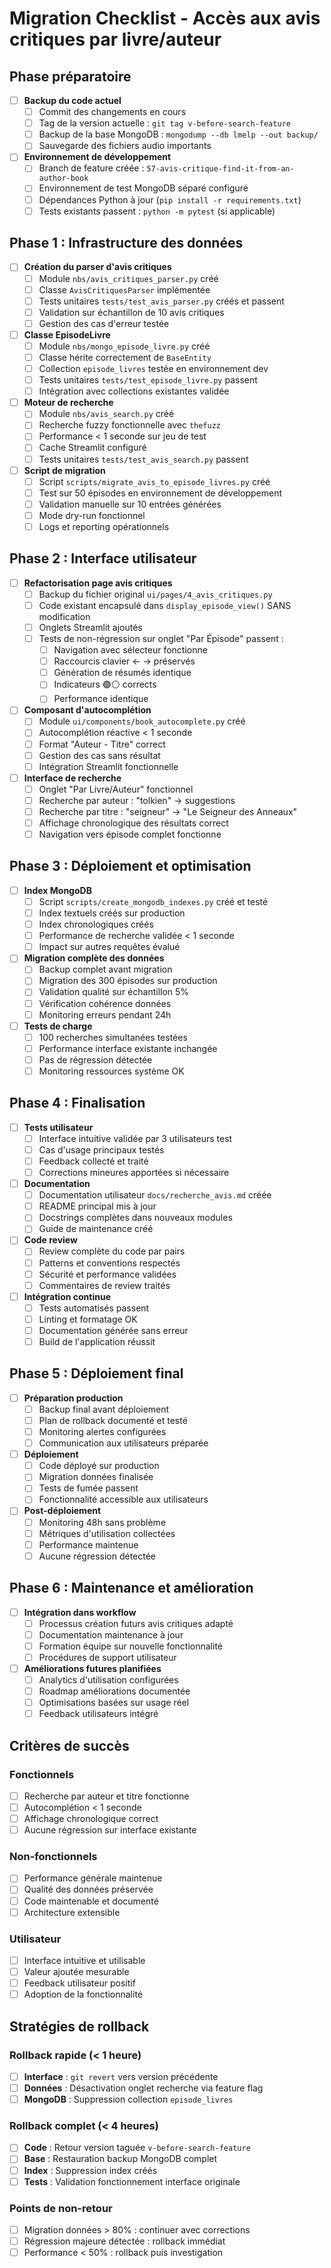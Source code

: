 # Migration Checklist - Accès aux avis critiques par livre/auteur

## Phase préparatoire

- [ ] **Backup du code actuel**
  - [ ] Commit des changements en cours
  - [ ] Tag de la version actuelle : `git tag v-before-search-feature`
  - [ ] Backup de la base MongoDB : `mongodump --db lmelp --out backup/`
  - [ ] Sauvegarde des fichiers audio importants

- [ ] **Environnement de développement**
  - [ ] Branch de feature créée : `57-avis-critique-find-it-from-an-author-book`
  - [ ] Environnement de test MongoDB séparé configuré
  - [ ] Dépendances Python à jour (`pip install -r requirements.txt`)
  - [ ] Tests existants passent : `python -m pytest` (si applicable)

## Phase 1 : Infrastructure des données

- [ ] **Création du parser d'avis critiques**
  - [ ] Module `nbs/avis_critiques_parser.py` créé
  - [ ] Classe `AvisCritiquesParser` implémentée
  - [ ] Tests unitaires `tests/test_avis_parser.py` créés et passent
  - [ ] Validation sur échantillon de 10 avis critiques
  - [ ] Gestion des cas d'erreur testée

- [ ] **Classe EpisodeLivre**
  - [ ] Module `nbs/mongo_episode_livre.py` créé
  - [ ] Classe hérite correctement de `BaseEntity`
  - [ ] Collection `episode_livres` testée en environnement dev
  - [ ] Tests unitaires `tests/test_episode_livre.py` passent
  - [ ] Intégration avec collections existantes validée

- [ ] **Moteur de recherche**
  - [ ] Module `nbs/avis_search.py` créé
  - [ ] Recherche fuzzy fonctionnelle avec `thefuzz`
  - [ ] Performance < 1 seconde sur jeu de test
  - [ ] Cache Streamlit configuré
  - [ ] Tests unitaires `tests/test_avis_search.py` passent

- [ ] **Script de migration**
  - [ ] Script `scripts/migrate_avis_to_episode_livres.py` créé
  - [ ] Test sur 50 épisodes en environnement de développement
  - [ ] Validation manuelle sur 10 entrées générées
  - [ ] Mode dry-run fonctionnel
  - [ ] Logs et reporting opérationnels

## Phase 2 : Interface utilisateur

- [ ] **Refactorisation page avis critiques**
  - [ ] Backup du fichier original `ui/pages/4_avis_critiques.py`
  - [ ] Code existant encapsulé dans `display_episode_view()` SANS modification
  - [ ] Onglets Streamlit ajoutés
  - [ ] Tests de non-régression sur onglet "Par Épisode" passent :
    - [ ] Navigation avec sélecteur fonctionne
    - [ ] Raccourcis clavier ← → préservés
    - [ ] Génération de résumés identique
    - [ ] Indicateurs 🟢⚪ corrects
    - [ ] Performance identique

- [ ] **Composant d'autocomplétion**
  - [ ] Module `ui/components/book_autocomplete.py` créé
  - [ ] Autocomplétion réactive < 1 seconde
  - [ ] Format "Auteur - Titre" correct
  - [ ] Gestion des cas sans résultat
  - [ ] Intégration Streamlit fonctionnelle

- [ ] **Interface de recherche**
  - [ ] Onglet "Par Livre/Auteur" fonctionnel
  - [ ] Recherche par auteur : "tolkien" → suggestions
  - [ ] Recherche par titre : "seigneur" → "Le Seigneur des Anneaux"
  - [ ] Affichage chronologique des résultats correct
  - [ ] Navigation vers épisode complet fonctionne

## Phase 3 : Déploiement et optimisation

- [ ] **Index MongoDB**
  - [ ] Script `scripts/create_mongodb_indexes.py` créé et testé
  - [ ] Index textuels créés sur production
  - [ ] Index chronologiques créés
  - [ ] Performance de recherche validée < 1 seconde
  - [ ] Impact sur autres requêtes évalué

- [ ] **Migration complète des données**
  - [ ] Backup complet avant migration
  - [ ] Migration des 300 épisodes sur production
  - [ ] Validation qualité sur échantillon 5%
  - [ ] Vérification cohérence données
  - [ ] Monitoring erreurs pendant 24h

- [ ] **Tests de charge**
  - [ ] 100 recherches simultanées testées
  - [ ] Performance interface existante inchangée
  - [ ] Pas de régression détectée
  - [ ] Monitoring ressources système OK

## Phase 4 : Finalisation

- [ ] **Tests utilisateur**
  - [ ] Interface intuitive validée par 3 utilisateurs test
  - [ ] Cas d'usage principaux testés
  - [ ] Feedback collecté et traité
  - [ ] Corrections mineures apportées si nécessaire

- [ ] **Documentation**
  - [ ] Documentation utilisateur `docs/recherche_avis.md` créée
  - [ ] README principal mis à jour
  - [ ] Docstrings complètes dans nouveaux modules
  - [ ] Guide de maintenance créé

- [ ] **Code review**
  - [ ] Review complète du code par pairs
  - [ ] Patterns et conventions respectés
  - [ ] Sécurité et performance validées
  - [ ] Commentaires de review traités

- [ ] **Intégration continue**
  - [ ] Tests automatisés passent
  - [ ] Linting et formatage OK
  - [ ] Documentation générée sans erreur
  - [ ] Build de l'application réussit

## Phase 5 : Déploiement final

- [ ] **Préparation production**
  - [ ] Backup final avant déploiement
  - [ ] Plan de rollback documenté et testé
  - [ ] Monitoring alertes configurées
  - [ ] Communication aux utilisateurs préparée

- [ ] **Déploiement**
  - [ ] Code déployé sur production
  - [ ] Migration données finalisée
  - [ ] Tests de fumée passent
  - [ ] Fonctionnalité accessible aux utilisateurs

- [ ] **Post-déploiement**
  - [ ] Monitoring 48h sans problème
  - [ ] Métriques d'utilisation collectées
  - [ ] Performance maintenue
  - [ ] Aucune régression détectée

## Phase 6 : Maintenance et amélioration

- [ ] **Intégration dans workflow**
  - [ ] Processus création futurs avis critiques adapté
  - [ ] Documentation maintenance à jour
  - [ ] Formation équipe sur nouvelle fonctionnalité
  - [ ] Procédures de support utilisateur

- [ ] **Améliorations futures planifiées**
  - [ ] Analytics d'utilisation configurées
  - [ ] Roadmap améliorations documentée
  - [ ] Optimisations basées sur usage réel
  - [ ] Feedback utilisateurs intégré

## Critères de succès

### Fonctionnels
- [ ] Recherche par auteur et titre fonctionne
- [ ] Autocomplétion < 1 seconde
- [ ] Affichage chronologique correct
- [ ] Aucune régression sur interface existante

### Non-fonctionnels
- [ ] Performance générale maintenue
- [ ] Qualité des données préservée
- [ ] Code maintenable et documenté
- [ ] Architecture extensible

### Utilisateur
- [ ] Interface intuitive et utilisable
- [ ] Valeur ajoutée mesurable
- [ ] Feedback utilisateur positif
- [ ] Adoption de la fonctionnalité

## Stratégies de rollback

### Rollback rapide (< 1 heure)
- [ ] **Interface** : `git revert` vers version précédente
- [ ] **Données** : Désactivation onglet recherche via feature flag
- [ ] **MongoDB** : Suppression collection `episode_livres`

### Rollback complet (< 4 heures)
- [ ] **Code** : Retour version taguée `v-before-search-feature`
- [ ] **Base** : Restauration backup MongoDB complet
- [ ] **Index** : Suppression index créés
- [ ] **Tests** : Validation fonctionnement interface originale

### Points de non-retour
- [ ] Migration données > 80% : continuer avec corrections
- [ ] Régression majeure détectée : rollback immédiat
- [ ] Performance < 50% : rollback puis investigation

